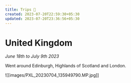 ```yaml
---
title: Trips 🛫
created: 2023-07-20T22:59:30+05:30
updated: 2023-07-20T23:36:56+05:30
---
```


# United Kingdom 
_June 18th to July 9th 2023_

Went around Edinburgh, Highlands of Scotland and London.

![[images/PXL_20230704_135949790.MP.jpg]]
